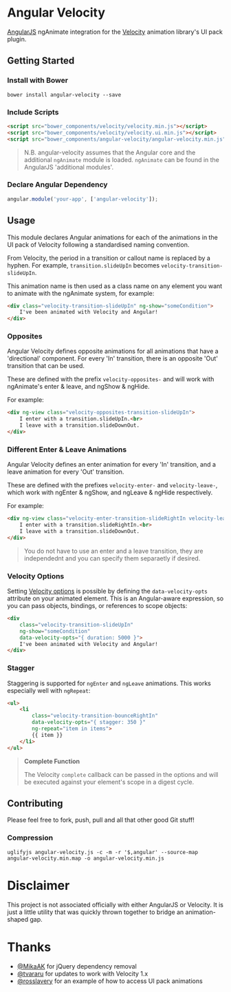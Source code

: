 
# Angular Velocity

[AngularJS](http://angularjs.org) ngAnimate integration for the [Velocity](http://velocityjs.org) animation library's UI pack plugin.

## Getting Started

### Install with Bower

```
bower install angular-velocity --save
```

### Include Scripts

```html
<script src="bower_components/velocity/velocity.min.js"></script>
<script src="bower_components/velocity/velocity.ui.min.js"></script>
<script src="bower_components/angular-velocity/angular-velocity.min.js"></script>
```

> N.B. angular-velocity assumes that the Angular core and the additional `ngAnimate` module is loaded. `ngAnimate` can be found in the AngularJS 'additional modules'.

### Declare Angular Dependency

```javascript
angular.module('your-app', ['angular-velocity']);
```

## Usage

This module declares Angular animations for each of the animations in the UI pack of Velocity following a standardised naming convention.

From Velocity, the period in a transition or callout name is replaced by a hyphen. For example, `transition.slideUpIn` becomes `velocity-transition-slideUpIn`.

This animation name is then used as a class name on any element you want to animate with the ngAnimate system, for example:

```html
<div class="velocity-transition-slideUpIn" ng-show="someCondition">
	I've been animated with Velocity and Angular!
</div>
```

### Opposites

Angular Velocity defines opposite animations for all animations that have a 'directional' component. For every 'In' transition, there is an opposite 'Out' transition that can be used.

These are defined with the prefix `velocity-opposites-` and will work with ngAnimate's enter & leave, and ngShow & ngHide.

For example:

```html
<div ng-view class="velocity-opposites-transition-slideUpIn">
	I enter with a transition.slideUpIn.<br>
	I leave with a transition.slideDownOut.
</div>
```

### Different Enter & Leave Animations

Angular Velocity defines an enter animation for every 'In' transition, and a leave animation for every 'Out' transition.

These are defined with the prefixes `velocity-enter-` and `velocity-leave-`, which work with ngEnter & ngShow, and ngLeave & ngHide respectively.

For example:

```html
<div ng-view class="velocity-enter-transition-slideRightIn velocity-leave-transition-slideDownOut">
	I enter with a transition.slideRightIn.<br>
	I leave with a transition.slideDownOut.
</div>
```

> You do not have to use an enter and a leave transition, they are independednt and you can specify them separaetly if desired.

### Velocity Options

Setting [Velocity options](http://julian.com/research/velocity/#arguments) is possible by defining the `data-velocity-opts` attribute on your animated element. This is an Angular-aware expression, so you can pass objects, bindings, or references to scope objects:

```html
<div 
    class="velocity-transition-slideUpIn"
    ng-show="someCondition"
    data-velocity-opts="{ duration: 5000 }">
	I've been animated with Velocity and Angular!
</div>
```

### Stagger

Staggering is supported for `ngEnter` and `ngLeave` animations. This works especially well with `ngRepeat`:

```html
<ul>
	<li 
	    class="velocity-transition-bounceRightIn"
	    data-velocity-opts="{ stagger: 350 }"
	    ng-repeat="item in items">
		{{ item }}
	</li>
</ul>
```

> **Complete Function**
> 
> The Velocity `complete` callback can be passed in the options and will be executed against your element's scope in a digest cycle.


## Contributing

Please feel free to fork, push, pull and all that other good Git stuff!

### Compression

```
uglifyjs angular-velocity.js -c -m -r '$,angular' --source-map angular-velocity.min.map -o angular-velocity.min.js
```

# Disclaimer

This project is not associated officially with either AngularJS or Velocity. It is just a little utility that was quickly thrown together to bridge an animation-shaped gap.

# Thanks

- [@MikaAK](https://github.com/MikaAK) for jQuery dependency removal
- [@tvararu](https://github.com/tvararu) for updates to work with Velocity 1.x
- [@rosslavery](https://github.com/rosslavery) for an example of how to access UI pack animations
